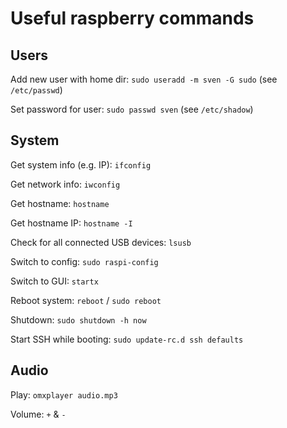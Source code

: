 # Useful raspberry commands

Users
-----------

Add new user with home dir: `sudo useradd -m sven -G sudo` (see `/etc/passwd`)

Set password for user: `sudo passwd sven` (see `/etc/shadow`)

System
----------

Get system info (e.g. IP): `ifconfig`

Get network info: `iwconfig`

Get hostname: `hostname`

Get hostname IP: `hostname -I`

Check for all connected USB devices: `lsusb`

Switch to config: `sudo raspi-config`

Switch to GUI: `startx`

Reboot system: `reboot` / `sudo reboot`

Shutdown: `sudo shutdown -h now`

Start SSH while booting: `sudo update-rc.d ssh defaults`

Audio
-----------

Play: `omxplayer audio.mp3`

Volume: `+` & `-`